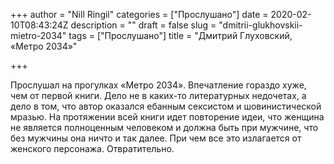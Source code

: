 +++
author = "Nill Ringil"
categories = ["Прослушано"]
date = 2020-02-10T08:43:24Z
description = ""
draft = false
slug = "dmitrii-glukhovskii-mietro-2034"
tags = ["Прослушано"]
title = "Дмитрий Глуховский, «Метро 2034»"

+++


Прослушал на прогулках «Метро 2034». Впечатление гораздо хуже, чем от первой книги. Дело не в каких-то литературных недочетах, а дело в том, что автор оказался ебанным сексистом и шовинистической мразью. На протяжении всей книги идет повторение идеи, что женщина не является полноценным человеком и должна быть при мужчине, что без мужчины она ничто и так далее. При чем все это излагается от женского персонажа. Отвратительно.

